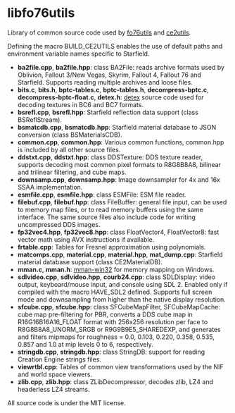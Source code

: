 # libfo76utils

Library of common source code used by [fo76utils](https://github.com/fo76utils/fo76utils) and [ce2utils](https://github.com/fo76utils/ce2utils).

Defining the macro BUILD\_CE2UTILS enables the use of default paths and environment variable names specific to Starfield.

* **ba2file.cpp**, **ba2file.hpp**: class BA2File: reads archive formats used by Oblivion, Fallout 3/New Vegas, Skyrim, Fallout 4, Fallout 76 and Starfield. Supports reading multiple archives and loose files.
* **bits.c**, **bits.h**, **bptc-tables.c**, **bptc-tables.h**, **decompress-bptc.c**, **decompress-bptc-float.c**, **detex.h**: [detex](https://github.com/hglm/detex) source code used for decoding textures in BC6 and BC7 formats.
* **bsrefl.cpp**, **bsrefl.hpp**: Starfield reflection data support (class BSReflStream).
* **bsmatcdb.cpp**, **bsmatcdb.hpp**: Starfield material database to JSON conversion (class BSMaterialsCDB).
* **common.cpp**, **common.hpp**: Various common functions, common.hpp is included by all other source files.
* **ddstxt.cpp**, **ddstxt.hpp**: class DDSTexture: DDS texture reader, supports decoding most common pixel formats to R8G8B8A8, bilinear and trilinear filtering, and cube maps.
* **downsamp.cpp**, **downsamp.hpp**: Image downsampler for 4x and 16x SSAA implementation.
* **esmfile.cpp**, **esmfile.hpp**: class ESMFile: ESM file reader.
* **filebuf.cpp**, **filebuf.hpp**: class FileBuffer: general file input, can be used to memory map files, or to read memory buffers using the same interface. The same source files also include code for writing uncompressed DDS images.
* **fp32vec4.hpp**, **fp32vec8.hpp**: class FloatVector4, FloatVector8: fast vector math using AVX instructions if available.
* **frtable.cpp**: Tables for Fresnel approximation using polynomials.
* **matcomps.cpp**, **material.cpp**, **material.hpp**, **mat_dump.cpp**: Starfield material database support (class CE2MaterialDB).
* **mman.c**, **mman.h**: [mman-win32](https://github.com/alitrack/mman-win32) for memory mapping on Windows.
* **sdlvideo.cpp**, **sdlvideo.hpp**, **courb24.cpp**: class SDLDisplay: video output, keyboard/mouse input, and console using SDL 2. Enabled only if compiled with the macro HAVE\_SDL2 defined. Supports full screen mode and downsampling from higher than the native display resolution.
* **sfcube.cpp**, **sfcube.hpp**: class SFCubeMapFilter, SFCubeMapCache: cube map pre-filtering for PBR, converts a DDS cube map in R16G16B16A16\_FLOAT format with 256x256 resolution per face to R8G8B8A8\_UNORM\_SRGB or R9G9B9E5\_SHAREDEXP, and generates and filters mipmaps for roughness = 0.0, 0.103, 0.220, 0.358, 0.535, 0.857 and 1.0 at mip levels 0 to 6, respectively.
* **stringdb.cpp**, **stringdb.hpp**: class StringDB: support for reading Creation Engine strings files.
* **viewrtbl.cpp**: Tables of common view transformations used by the NIF and world space viewers.
* **zlib.cpp**, **zlib.hpp**: class ZLibDecompressor, decodes zlib, LZ4 and headerless LZ4 streams.

All source code is under the MIT license.

